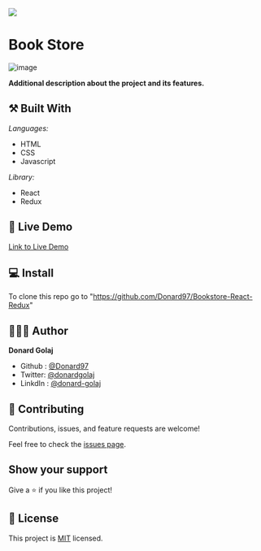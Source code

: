 ![](https://img.shields.io/badge/Microverse-blueviolet)

# Book Store

![image](https://user-images.githubusercontent.com/74506933/136048011-625506da-7ef0-4954-ba8d-3fd6f97da32c.png)

**Additional description about the project and its features.**

## ⚒️ Built With

_Languages:_

- HTML
- CSS
- Javascript

_Library:_

- React
- Redux

## 📡 Live Demo

[Link to Live Demo](https://donard97.github.io/Bookstore-React-Redux/)

## 💻 Install

To clone this repo go to "https://github.com/Donard97/Bookstore-React-Redux"

## 🙎🏾‍♂️ Author

 **Donard Golaj**

- Github : [@Donard97](https://github.com/Donard97)
- Twitter: [@donardgolaj](https://twitter.com/donardgolaj)
- LinkdIn : [@donard-golaj](https://www.linkedin.com/in/donard-golaj/)

## 🤝 Contributing

Contributions, issues, and feature requests are welcome!

Feel free to check the [issues page](https://github.com/Donard97/math-magician/issues).

## Show your support

Give a ⭐️ if you like this project!

## 📝 License

This project is [MIT](./MIT.md) licensed.

